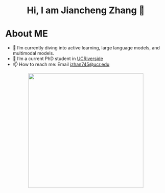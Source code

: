 <h1 align='center'> Hi, I am Jiancheng Zhang 👋 </h1>

# About ME

- 🔭 I’m currently diving into active learning, large language models, and multimodal models.
- 🌱 I’m a current PhD student in [UCRiverside](https://www.ucr.edu/)
- 📫 How to reach me: Email jzhan745@ucr.edu
  
<div align="center">
<!--   <img src="https://github-readme-stats.vercel.app/api/top-langs/?username=JianchengZ&layout=compact" width="360"> -->
  <img src="https://github-readme-stats.vercel.app/api/top-langs/?username=JianchengZ&layout=compact&cache_seconds=1800" width="360">


</div>






